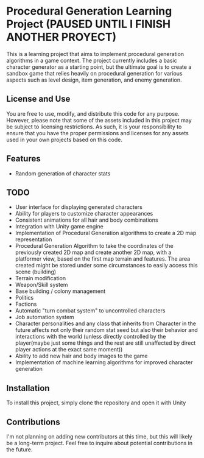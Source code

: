 # Procedural Generation Learning Project (PAUSED UNTIL I FINISH ANOTHER PROYECT)

This is a learning project that aims to implement procedural generation algorithms in a game context. The project currently includes a basic character generator as a starting point, but the ultimate goal is to create a sandbox game that relies heavily on procedural generation for various aspects such as level design, item generation, and enemy generation.

## License and Use

You are free to use, modify, and distribute this code for any purpose. However, please note that some of the assets included in this project may be subject to licensing restrictions. As such, it is your responsibility to ensure that you have the proper permissions and licenses for any assets used in your own projects based on this code.

## Features

- Random generation of character stats

## TODO

- User interface for displaying generated characters
- Ability for players to customize character appearances
- Consistent animations for all hair and body combinations
- Integration with Unity game engine
- Implementation of Procedural Generation algorithms to create a 2D map representation
- Procedural Generation Algorithm to take the coordinates of the previously created 2D map and create another 2D map, with a platformer view, based on the first map terrain and features. The area created might be stored under some circumstances to easily access this scene (building)
- Terrain modification
- Weapon/Skill system
- Base building / colony management
- Politics
- Factions
- Automatic "turn combat system" to uncontrolled characters
- Job automation system
- Character personalities and any class that inherits from Character in the future affects not only their random stat seed but also their behavior and interactions with the world (unless directly controlled by the player(maybe just some things and the rest are still unaffected by direct player actions at the exact same moment))
- Ability to add new hair and body images to the game
- Implementation of machine learning algorithms for improved character generation

## Installation

To install this project, simply clone the repository and open it with Unity

## Contributions

I'm not planning on adding new contributors at this time, but this will likely be a long-term project. Feel free to inquire about potential contributions in the future.

